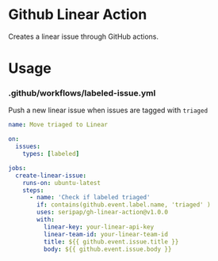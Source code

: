 # Github Linear Action

Creates a linear issue through GitHub actions.

# Usage

### .github/workflows/labeled-issue.yml

Push a new linear issue when issues are tagged with `triaged`

```yaml
name: Move triaged to Linear

on:
  issues:
    types: [labeled]

jobs:
  create-linear-issue:
    runs-on: ubuntu-latest
    steps:
      - name: 'Check if labeled triaged'
        if: contains(github.event.label.name, 'triaged' )
        uses: seripap/gh-linear-action@v1.0.0
        with:
          linear-key: your-linear-api-key
          linear-team-id: your-linear-team-id
          title: ${{ github.event.issue.title }}
          body: ${{ github.event.issue.body }}
```